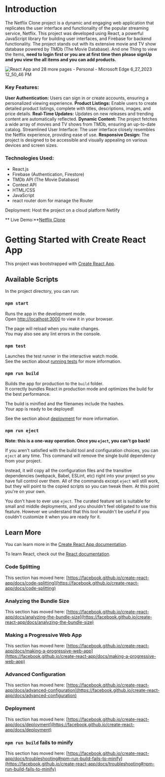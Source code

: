 # Introduction 

The Netflix Clone project is a dynamic and engaging web application that replicates the user interface and functionality of the popular streaming service, Netflix. This project was developed using React, a powerful JavaScript library for building user interfaces, and Firebase for backend functionality. The project stands out with its extensive movie and TV show database powered by TMDb (The Movie Database).
  And one Thing to view the Items,  **need to login first or you are at first time then please signUp and you view the all items and you can add products.**

  
![React App and 28 more pages - Personal - Microsoft​ Edge 6_27_2023 12_50_46 PM](https://github.com/Muhammed-shamal/netflix-clone/assets/108850156/b577e589-6303-413e-b9ec-a2c24891867c)


  ### Key Features:

 **User Authentication:** Users can sign in or create accounts, ensuring a personalized viewing experience.
 **Product Listings:** Enable users to create detailed product listings, complete with titles, descriptions, images, and price details.
 **Real-Time Updates:** Updates on new releases and trending content are automatically reflected.
 **Dynamic Content:** The project fetches a wide array of movies and TV shows from TMDb, ensuring an up-to-date catalog.
   Streamlined User Interface: The user interface closely resembles the Netflix experience, providing ease of use.
 **Responsive Design:** The project is designed to be accessible and visually appealing on various devices and screen sizes.

 ### Technologies Used:

* React.js
* Firebase (Authentication, Firestore)
* TMDb API (The Movie Database)
* Context API
* HTML/CSS
* JavaScript
* react router dom for manage the Router

Deployment: Host the project on a cloud platform  Netlify



 ** Live Demo:**[Netflix Clone](https://unrivaled-beignet-af9394.netlify.app/)

# Getting Started with Create React App

This project was bootstrapped with [Create React App](https://github.com/facebook/create-react-app).

## Available Scripts

In the project directory, you can run:

### `npm start`

Runs the app in the development mode.\
Open [http://localhost:3000](http://localhost:3000) to view it in your browser.

The page will reload when you make changes.\
You may also see any lint errors in the console.

### `npm test`

Launches the test runner in the interactive watch mode.\
See the section about [running tests](https://facebook.github.io/create-react-app/docs/running-tests) for more information.

### `npm run build`

Builds the app for production to the `build` folder.\
It correctly bundles React in production mode and optimizes the build for the best performance.

The build is minified and the filenames include the hashes.\
Your app is ready to be deployed!

See the section about [deployment](https://facebook.github.io/create-react-app/docs/deployment) for more information.

### `npm run eject`

**Note: this is a one-way operation. Once you `eject`, you can't go back!**

If you aren't satisfied with the build tool and configuration choices, you can `eject` at any time. This command will remove the single build dependency from your project.

Instead, it will copy all the configuration files and the transitive dependencies (webpack, Babel, ESLint, etc) right into your project so you have full control over them. All of the commands except `eject` will still work, but they will point to the copied scripts so you can tweak them. At this point you're on your own.

You don't have to ever use `eject`. The curated feature set is suitable for small and middle deployments, and you shouldn't feel obligated to use this feature. However we understand that this tool wouldn't be useful if you couldn't customize it when you are ready for it.

## Learn More

You can learn more in the [Create React App documentation](https://facebook.github.io/create-react-app/docs/getting-started).

To learn React, check out the [React documentation](https://reactjs.org/).

### Code Splitting

This section has moved here: [https://facebook.github.io/create-react-app/docs/code-splitting](https://facebook.github.io/create-react-app/docs/code-splitting)

### Analyzing the Bundle Size

This section has moved here: [https://facebook.github.io/create-react-app/docs/analyzing-the-bundle-size](https://facebook.github.io/create-react-app/docs/analyzing-the-bundle-size)

### Making a Progressive Web App

This section has moved here: [https://facebook.github.io/create-react-app/docs/making-a-progressive-web-app](https://facebook.github.io/create-react-app/docs/making-a-progressive-web-app)

### Advanced Configuration

This section has moved here: [https://facebook.github.io/create-react-app/docs/advanced-configuration](https://facebook.github.io/create-react-app/docs/advanced-configuration)

### Deployment

This section has moved here: [https://facebook.github.io/create-react-app/docs/deployment](https://facebook.github.io/create-react-app/docs/deployment)

### `npm run build` fails to minify

This section has moved here: [https://facebook.github.io/create-react-app/docs/troubleshooting#npm-run-build-fails-to-minify](https://facebook.github.io/create-react-app/docs/troubleshooting#npm-run-build-fails-to-minify)
